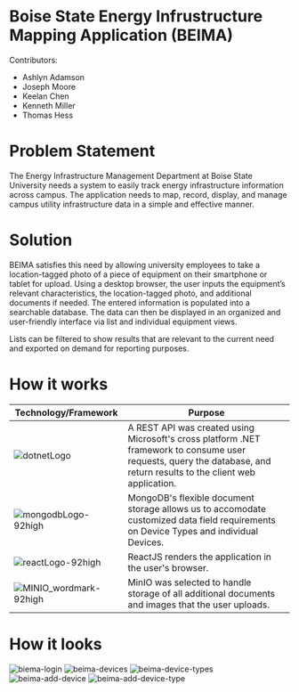 # Boise State Energy Infrustructure Mapping Application (BEIMA)



Contributors:
<ul>
  <li>Ashlyn Adamson</li>
  <li>Joseph Moore</li>
  <li>Keelan Chen</li>
  <li>Kenneth Miller</li>
  <li>Thomas Hess</li>
</ul>


# Problem Statement

The Energy Infrastructure Management Department at Boise State University needs a system to easily track energy infrastructure information across campus. The application needs to map, record, display, and manage campus utility infrastructure data in a simple and effective manner.

# Solution
BEIMA satisfies this need by allowing university employees to take a location-tagged photo of a piece of equipment on their smartphone or tablet for upload. Using a desktop browser, the user inputs the equipment’s relevant characteristics, the location-tagged photo, and additional documents if needed. The entered information is populated into a searchable database. The data can then be displayed in an organized and user-friendly interface via list and individual equipment views.

Lists can be filtered to show results that are relevant to the current need and exported on demand for reporting purposes.

# How it works

|Technology/Framework|Purpose|
|---|---|
|![dotnetLogo](https://user-images.githubusercontent.com/46760776/162549617-e8db237b-ddc7-4d74-9401-cec7192fd476.jpg)|A REST API was created using Microsoft's cross platform .NET framework to consume user requests, query the database, and return results to the client web application.
|![mongodbLogo-92high](https://user-images.githubusercontent.com/46760776/162550602-d6637e10-d723-4ac9-8a5a-bcf44388218c.png)|MongoDB's flexible document storage allows us to accomodate customized data field requirements on Device Types and individual Devices.|
|![reactLogo-92high](https://user-images.githubusercontent.com/46760776/162550616-a64e2ffc-827c-42e3-9586-0fef48deef15.png)|ReactJS renders the application in the user's browser.|
|![MINIO_wordmark-92high](https://user-images.githubusercontent.com/46760776/162550629-f63193b7-6d9c-445c-9087-12e9409b6c6a.png)|MinIO was selected to handle storage of all additional documents and images that the user uploads.|

# How it looks
![biema-login](https://user-images.githubusercontent.com/46760776/162551255-ad90162f-d89e-4cb1-85d1-005bad5a50c4.jpg)
![beima-devices](https://user-images.githubusercontent.com/46760776/162551260-e21f9dae-fb72-40df-8640-8492dae05674.jpg)
![beima-device-types](https://user-images.githubusercontent.com/46760776/162551266-ae547e22-dbfc-4084-ba5b-d14762110486.jpg)
![beima-add-device](https://user-images.githubusercontent.com/46760776/162551272-ab928bb6-2008-4cf8-a300-25fbc596f42a.jpg)
![beima-add-device-type](https://user-images.githubusercontent.com/46760776/162551276-6de9a271-b5a9-43ec-8f61-6f449686ecfd.jpg)
